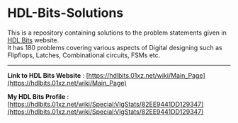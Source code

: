 # HDL-Bits-Solutions

This is a repository containing solutions to the problem statements given in [HDL Bits](https://hdlbits.01xz.net/wiki/Main_Page) website.  
It has 180 problems covering various aspects of Digital designing such as Flipflops, Latches, Combinational circuits, FSMs etc.

---

**Link to HDL Bits Website** : [https://hdlbits.01xz.net/wiki/Main_Page](https://hdlbits.01xz.net/wiki/Main_Page)  

**My HDL Bits Profile** : [https://hdlbits.01xz.net/wiki/Special:VlgStats/82EE9441DD129347](https://hdlbits.01xz.net/wiki/Special:VlgStats/82EE9441DD129347)
